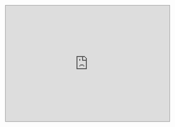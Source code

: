 <iframe style="border: 1px solid #777;" src="https://indd.adobe.com/embed/fdd63397-e4b0-41af-b479-4845dc1ef48e?startpage=1&allowFullscreen=true" width="525px" height="371px" frameborder="0" allowfullscreen=""></iframe>
